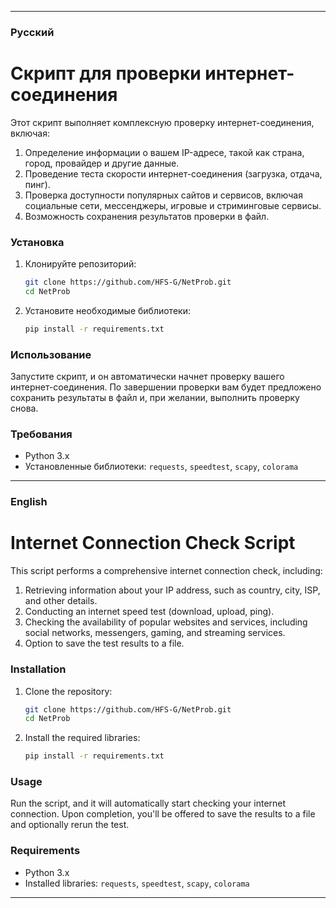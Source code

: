 
---

### Русский

# Скрипт для проверки интернет-соединения

Этот скрипт выполняет комплексную проверку интернет-соединения, включая:

1. Определение информации о вашем IP-адресе, такой как страна, город, провайдер и другие данные.
2. Проведение теста скорости интернет-соединения (загрузка, отдача, пинг).
3. Проверка доступности популярных сайтов и сервисов, включая социальные сети, мессенджеры, игровые и стриминговые сервисы.
4. Возможность сохранения результатов проверки в файл.

### Установка

1. Клонируйте репозиторий:

   ```bash
   git clone https://github.com/HFS-G/NetProb.git
   cd NetProb
   ```

2. Установите необходимые библиотеки:

   ```bash
   pip install -r requirements.txt
   ```

### Использование

Запустите скрипт, и он автоматически начнет проверку вашего интернет-соединения. По завершении проверки вам будет предложено сохранить результаты в файл и, при желании, выполнить проверку снова.

### Требования

- Python 3.x
- Установленные библиотеки: `requests`, `speedtest`, `scapy`, `colorama`

---

### English

# Internet Connection Check Script

This script performs a comprehensive internet connection check, including:

1. Retrieving information about your IP address, such as country, city, ISP, and other details.
2. Conducting an internet speed test (download, upload, ping).
3. Checking the availability of popular websites and services, including social networks, messengers, gaming, and streaming services.
4. Option to save the test results to a file.

### Installation

1. Clone the repository:

   ```bash
   git clone https://github.com/HFS-G/NetProb.git
   cd NetProb
   ```

2. Install the required libraries:

   ```bash
   pip install -r requirements.txt
   ```

### Usage

Run the script, and it will automatically start checking your internet connection. Upon completion, you'll be offered to save the results to a file and optionally rerun the test.

### Requirements

- Python 3.x
- Installed libraries: `requests`, `speedtest`, `scapy`, `colorama`

---

